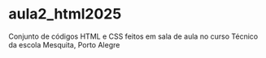 # aula2_html2025
Conjunto de códigos HTML e CSS feitos em sala de aula no curso Técnico da escola Mesquita, Porto Alegre
